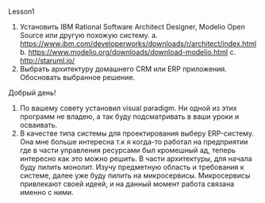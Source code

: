 Lesson1 
1. Установить IBM Rational Software Architect Designer, Modelio Open Source
или другую похожую систему.
a. https://www.ibm.com/developerworks/downloads/r/architect/index.html
b. https://www.modelio.org/downloads/download-modelio.html
c. http://staruml.io/
2. Выбрать архитектуру домашнего CRM или ERP приложения. Обосновать выбранное решение.

Добрый день! 
1. По вашему совету установил visual paradigm. Ни одной из этих программ не владею, 
а так буду подсматривать в ваши уроки и осваивать.
2. В качестве типа системы для проектирования выберу  ERP-систему.  Она мне больше 
интересна т.к я когда-то работал на предприятии где в части управления ресурсами 
был кромешный ад, теперь интересно как это можно решить.
В части архитектуры, для начала буду пилить монолит. Изучу предметную область и 
требования к системе, далее уже буду пилить на микросервисы. Микросервисы привлекают 
своей идеей, и на данный момент работа связана именно с ними.